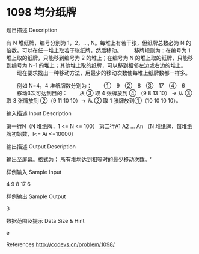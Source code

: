 # **1098 均分纸牌**

题目描述 Description

有 N 堆纸牌，编号分别为 1，2，…, N。每堆上有若干张，但纸牌总数必为 N 的倍数。可以在任一堆上取若于张纸牌，然后移动。
　　移牌规则为：在编号为 1 堆上取的纸牌，只能移到编号为 2 的堆上；在编号为 N 的堆上取的纸牌，只能移到编号为 N-1 的堆上；其他堆上取的纸牌，可以移到相邻左边或右边的堆上。
　　现在要求找出一种移动方法，用最少的移动次数使每堆上纸牌数都一样多。

　　例如 N=4，4 堆纸牌数分别为：
　　①　9　②　8　③　17　④　6
　　移动3次可达到目的：
　　从 ③ 取 4 张牌放到 ④ （9 8 13 10） -> 从 ③ 取 3 张牌放到 ②（9 11 10 10）-> 从 ② 取 1 张牌放到①（10 10 10 10）。

输入描述 Input Description

第一行N（N 堆纸牌，1 <= N <= 100）
第二行A1 A2 … An （N 堆纸牌，每堆纸牌初始数，l<= Ai <=10000）

输出描述 Output Description

输出至屏幕。格式为：
所有堆均达到相等时的最少移动次数。‘

样例输入 Sample Input

4
9 8 17 6

样例输出 Sample Output

3

数据范围及提示 Data Size & Hint

e

References
<http://codevs.cn/problem/1098/>